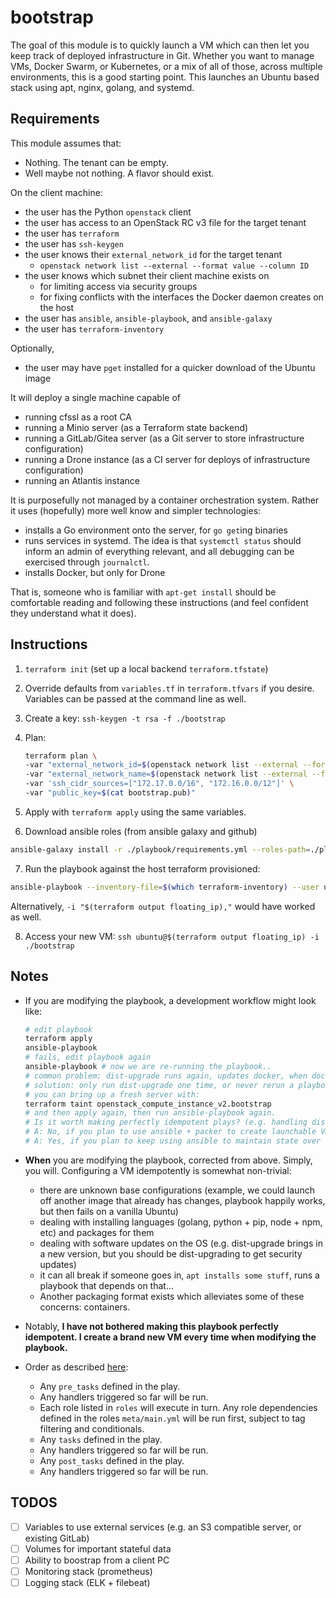 # bootstrap

The goal of this module is to quickly launch a VM which can then let you keep
track of deployed infrastructure in Git. Whether you want to manage VMs, Docker
Swarm, or Kubernetes, or a mix of all of those, across multiple environments,
this is a good starting point. This launches an Ubuntu based stack using apt,
nginx, golang, and systemd.

## Requirements

This module assumes that:

- Nothing. The tenant can be empty.
- Well maybe not nothing. A flavor should exist.

On the client machine:

- the user has the Python `openstack` client
- the user has access to an OpenStack RC v3 file for the target tenant
- the user has `terraform`
- the user has `ssh-keygen`
- the user knows their `external_network_id` for the target tenant
  * `openstack network list --external --format value --column ID`
- the user knows which subnet their client machine exists on
  * for limiting access via security groups
  * for fixing conflicts with the interfaces the Docker daemon creates on the host
- the user has `ansible`, `ansible-playbook`, and `ansible-galaxy`
- the user has `terraform-inventory`

Optionally,

- the user may have `pget` installed for a quicker download of the Ubuntu image

It will deploy a single machine capable of

- running cfssl as a root CA
- running a Minio server (as a Terraform state backend)
- running a GitLab/Gitea server (as a Git server to store infrastructure configuration)
- running a Drone instance (as a CI server for deploys of infrastructure configuration)
- running an Atlantis instance

It is purposefully not managed by a container orchestration system. Rather it
uses (hopefully) more well know and simpler technologies:

- installs a Go environment onto the server, for `go get`ing binaries
- runs services in systemd. The idea is that `systemctl status` should inform
  an admin of everything relevant, and all debugging can be exercised through
  `journalctl`.
- installs Docker, but only for Drone

That is, someone who is familiar with `apt-get install` should be comfortable
reading and following these instructions (and feel confident they understand
what it does).

## Instructions

1. `terraform init` (set up a local backend `terraform.tfstate`)
2. Override defaults from `variables.tf` in `terraform.tfvars` if
   you desire. Variables can be passed at the command line as
   well.
3. Create a key: `ssh-keygen -t rsa -f ./bootstrap`
4. Plan:

    ```bash
    terraform plan \
    -var "external_network_id=$(openstack network list --external --format value --column ID)" \
    -var "external_network_name=$(openstack network list --external --format value --column Name)" \
    -var 'ssh_cidr_sources=["172.17.0.0/16", "172.16.0.0/12"]' \
    -var "public_key=$(cat bootstrap.pub)"
    ```

5. Apply with `terraform apply` using the same variables.
6. Download ansible roles (from ansible galaxy and github)

  ```bash
  ansible-galaxy install -r ./playbook/requirements.yml --roles-path=./playbook/roles
  ```

7. Run the playbook against the host terraform provisioned:

  ```bash
  ansible-playbook --inventory-file=$(which terraform-inventory) --user ubuntu --private-key ./bootstrap ./playbook/bootstrap.yml
  ```

  Alternatively, `-i "$(terraform output floating_ip),"` would have worked as well.

8. Access your new VM: `ssh ubuntu@$(terraform output floating_ip) -i ./bootstrap`


## Notes

- If you are modifying the playbook, a development workflow might look like:

  ```bash
  # edit playbook
  terraform apply
  ansible-playbook
  # fails, edit playbook again
  ansible-playbook # now we are re-running the playbook..
  # common problem: dist-upgrade runs again, updates docker, when docker installs via role, fails to downgrade
  # solution: only run dist-upgrade one time, or never rerun a playbook on the same host;
  # you can bring up a fresh server with:
  terraform taint openstack_compute_instance_v2.bootstrap
  # and then apply again, then run ansible-playbook again.
  # Is it worth making perfectly idempotent plays? (e.g. handling dist-upgrade problem)
  # A: No, if you plan to use ansible + packer to create launchable VMs
  # A: Yes, if you plan to keep using ansible to maintain state over time
  ```

- **When** you are modifying the playbook, corrected from above. Simply, you will. Configuring a VM idempotently is somewhat non-trivial:

  * there are unknown base configurations (example, we could launch off another image that already has changes, playbook happily works, but then fails on a vanilla Ubuntu)
  * dealing with installing languages (golang, python + pip, node + npm, etc) and packages for them
  * dealing with software updates on the OS (e.g. dist-upgrade brings in a new version, but you should be dist-upgrading to get security updates)
  * it can all break if someone goes in, `apt installs some stuff`, runs a playbook that depends on that...
  * Another packaging format exists which alleviates some of these concerns: containers.

- Notably, **I have not bothered making this playbook perfectly idempotent. I create a brand new VM every time when modifying the playbook.**

- Order as described [here](https://docs.ansible.com/ansible/2.5/user_guide/playbooks_reuse_roles.html):
    * Any `pre_tasks` defined in the play.
    * Any handlers triggered so far will be run.
    * Each role listed in `roles` will execute in turn. Any role dependencies defined in the roles `meta/main.yml` will be run first, subject to tag filtering and conditionals.
    * Any `tasks` defined in the play.
    * Any handlers triggered so far will be run.
    * Any `post_tasks` defined in the play.
    * Any handlers triggered so far will be run.


## TODOS

- [ ] Variables to use external services (e.g. an S3 compatible server, or existing GitLab)
- [ ] Volumes for important stateful data
- [ ] Ability to boostrap from a client PC
- [ ] Monitoring stack (prometheus)
- [ ] Logging stack (ELK + filebeat)
